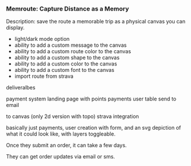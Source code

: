 ### Memroute: Capture Distance as a Memory

Description: save the route a memorable trip as a physical canvas you can display.

-   light/dark mode option
-   ability to add a custom message to the canvas
-   ability to add a custom route color to the canvas
-   ability to add a custom shape to the canvas
-   ability to add a custom color to the canvas
-   ability to add a custom font to the canvas
-   import route from strava

deliveralbes

payment system
landing page with points
payments
user table
send to email

to canvas (only 2d version with topo)
strava integration

basically just payments, user creation with form, and an svg depiction of what it could look like, with layers toggleable.

Once they submit an order, it can take a few days.

They can get order updates via email or sms.
